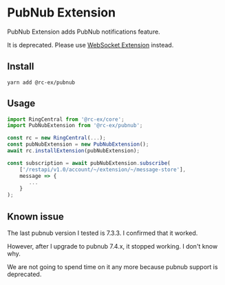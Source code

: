 # PubNub Extension

PubNub Extension adds PubNub notifications feature.

It is deprecated. Please use [WebSocket Extension](../ws) instead.

## Install

```
yarn add @rc-ex/pubnub
```

## Usage

```ts
import RingCentral from '@rc-ex/core';
import PubNubExtension from '@rc-ex/pubnub';

const rc = new RingCentral(...);
const pubNubExtension = new PubNubExtension();
await rc.installExtension(pubNubExtension);

const subscription = await pubNubExtension.subscribe(
    ['/restapi/v1.0/account/~/extension/~/message-store'],
    message => {
       ...
    }
);
```

## Known issue

The last pubnub version I tested is 7.3.3. I confirmed that it worked.

However, after I upgrade to pubnub 7.4.x, it stopped working. I don't know why.

We are not going to spend time on it any more because pubnub support is deprecated.
